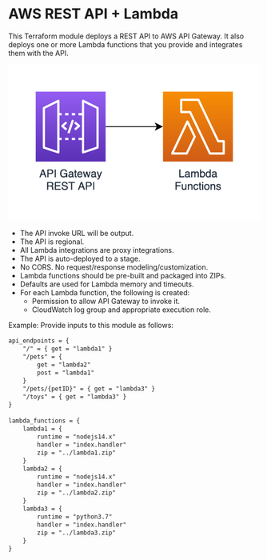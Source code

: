 # AWS REST API + Lambda

This Terraform module deploys a REST API to AWS API Gateway. It also deploys one or more Lambda functions that you provide and integrates them with the API.

![](Architecture.png)

* The API invoke URL will be output.
* The API is regional.
* All Lambda integrations are proxy integrations.
* The API is auto-deployed to a stage.
* No CORS. No request/response modeling/customization.
* Lambda functions should be pre-built and packaged into ZIPs.
* Defaults are used for Lambda memory and timeouts.
* For each Lambda function, the following is created:
  * Permission to allow API Gateway to invoke it.
  * CloudWatch log group and appropriate execution role.

Example: Provide inputs to this module as follows:

```lang-hcl
api_endpoints = {
    "/" = { get = "lambda1" }
    "/pets" = {
        get = "lambda2"
        post = "lambda1"
    }
    "/pets/{petID}" = { get = "lambda3" }
    "/toys" = { get = "lambda3" }
}

lambda_functions = {
    lambda1 = {
        runtime = "nodejs14.x"
        handler = "index.handler"
        zip = "../lambda1.zip"
    }
    lambda2 = {
        runtime = "nodejs14.x"
        handler = "index.handler"
        zip = "../lambda2.zip"
    }
    lambda3 = {
        runtime = "python3.7"
        handler = "index.handler"
        zip = "../lambda3.zip"
    }
}
```
